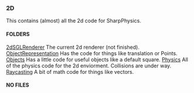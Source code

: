 ### 2D ###
This contains (almost) all the 2d code for SharpPhysics.

#### FOLDERS ####
[2dSGLRenderer](.\_2dSGLRenderer) The current 2d renderer (not finished).
[ObjectRepresentation](.\ObjectRepresentation) Has the code for things like translation or Points.
[Objects](.\Objects) Has a little code for useful objects like a default square.
[Physics](.\Physics) All of the physics code for the 2d enviorment. Collisions are under way.
[Raycasting](.\Physics) A bit of math code for things like vectors.

#### NO FILES ####